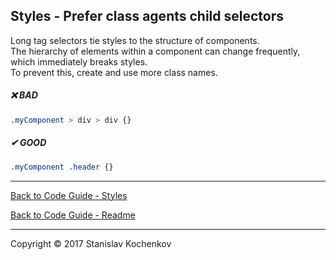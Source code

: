 ## Styles - Prefer class agents child selectors

Long tag selectors tie styles to the structure of components.  
The hierarchy of elements within a component can change frequently,  
which immediately breaks styles.  
To prevent this, create and use more class names.

##### ❌ BAD

```scss
.myComponent > div > div {}
```

##### ✔ GOOD

```scss
.myComponent .header {}
```

---

[Back to Code Guide - Styles](https://github.com/UserBug/codeGuide/tree/v2/docs/styles)

[Back to Code Guide - Readme](https://github.com/UserBug/codeGuide/tree/v2)

---
Copyright © 2017 Stanislav Kochenkov 